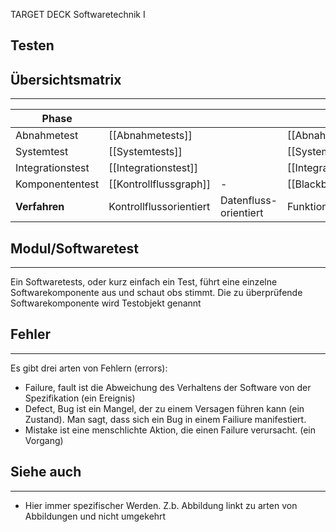 
TARGET DECK
Softwaretechnik I

Testen
--
## Übersichtsmatrix
***
<!--TAGS-->

| **Phase**        |                         |                       |                      |                    |                       |                   |
|------------------|-------------------------|-----------------------|----------------------|--------------------|-----------------------|-------------------|
| Abnahmetest      |   [[Abnahmetests]]      |                       | [[Abnahmetests]]     |                    |                       |                   |
| Systemtest       |    [[Systemtests]]      |                       | [[Systemtests]]      |                    |                       |                   |
| Integrationstest | [[Integrationstest]]    |                       | [[Integrationstest]] |                    |                       |                   |
| Komponententest  | [[Kontrollflussgraph]]  | -                     | [[Blackboxtesting]]  | [[Leistungstests]] | [[Inspektion]]        | [[Prüfprogramme]] |
| **Verfahren**    | Kontrollflussorientiert | Datenfluss-orientiert | Funktionelle Tests   | Leistungstests     | Manuelle Prüfmethoden | Prüfprogramme     |

<!--/TAGS-->
## Modul/Softwaretest
***
Ein Softwaretests, oder kurz einfach ein Test, führt eine einzelne Softwarekomponente aus und schaut obs stimmt.
Die zu überprüfende Softwarekomponente wird Testobjekt genannt
## Fehler
***
Es gibt drei arten von Fehlern (errors):
- Failure, fault ist die Abweichung des Verhaltens der Software von der Spezifikation (ein Ereignis)
- Defect, Bug ist ein Mangel, der zu einem Versagen führen kann (ein Zustand). Man sagt, dass sich ein Bug in einem Failiure manifestiert.
- Mistake ist eine menschlichte Aktion, die einen Failure verursacht. (ein Vorgang)
## Siehe auch
***
* Hier immer spezifischer Werden. Z.b. Abbildung linkt zu arten von Abbildungen und nicht umgekehrt
